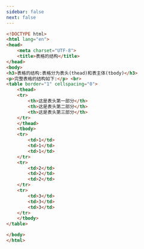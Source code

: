 ```yaml
---
sidebar: false
next: false
---
```

<BlogInfo/>






```html
<!DOCTYPE html>
<html lang="en">
<head>
    <meta charset="UTF-8">
    <title>表格的结构</title>
</head>
<body>
<h3>表格的结构:表格分为表头(thead)和表主体(tbody)</h3>
<p>完整表格的结构如下:</p> <br>
<table border="1" cellspacing="0">
    <thead>
    <tr>
        <th>这是表头第一部分</th>
        <th>这是表头第二部分</th>
        <th>这是表头第三部分</th>
    </tr>
    </thead>
    <tbody>
    <tr>
        <td>1</td>
        <td>1</td>
        <td>1</td>
    </tr>
    <tr>
        <td>2</td>
        <td>2</td>
        <td>2</td>
    </tr>
    <tr>
        <td>3</td>
        <td>3</td>
        <td>3</td>
    </tr>
    </tbody>
</table>

</body>
</html>
```






<ActionBox />
        
<style>#top-box {margin-top:0.5rem!important;}</style>